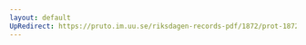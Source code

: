 ```yaml
---
layout: default
UpRedirect: https://pruto.im.uu.se/riksdagen-records-pdf/1872/prot-1872--fk--406/prot-1872--fk--406_056.pdf
---
```

